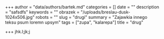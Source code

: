 +++
author = "data/authors/bartek.md"
categories = []
date = ""
description = "safsdfs"
keywords = ""
obrazek = "/uploads/breslau-dusk-1024x506.jpg"
robots = ""
slug = "drugi"
summary = "Zajawkia innego teksu psum loremn upsym"
tags = ["zupa", "kalarepa"]
title = "drug"

+++
jhk.l;jk;j
